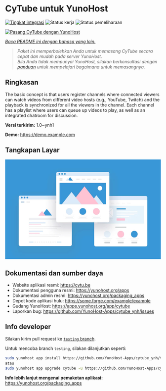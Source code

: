 <!--
N.B.: README ini dibuat secara otomatis oleh <https://github.com/YunoHost/apps/tree/master/tools/readme_generator>
Ini TIDAK boleh diedit dengan tangan.
-->

# CyTube untuk YunoHost

[![Tingkat integrasi](https://apps.yunohost.org/badge/integration/cytube)](https://ci-apps.yunohost.org/ci/apps/cytube/)
![Status kerja](https://apps.yunohost.org/badge/state/cytube)
![Status pemeliharaan](https://apps.yunohost.org/badge/maintained/cytube)

[![Pasang CyTube dengan YunoHost](https://install-app.yunohost.org/install-with-yunohost.svg)](https://install-app.yunohost.org/?app=cytube)

*[Baca README ini dengan bahasa yang lain.](./ALL_README.md)*

> *Paket ini memperbolehkan Anda untuk memasang CyTube secara cepat dan mudah pada server YunoHost.*  
> *Bila Anda tidak mempunyai YunoHost, silakan berkonsultasi dengan [panduan](https://yunohost.org/install) untuk mempelajari bagaimana untuk memasangnya.*

## Ringkasan

The basic concept is that users register channels where connected viewers can watch videos from different video hosts (e.g., YouTube, Twitch) and the playback is synchronized for all the viewers in the channel.
Each channel has a playlist where users can queue up videos to play, as well as an integrated chatroom for discussion.

**Versi terkirim:** 1.0~ynh1

**Demo:** <https://demo.example.com>

## Tangkapan Layar

![Tangkapan Layar pada CyTube](./doc/screenshots/example.jpg)

## Dokumentasi dan sumber daya

- Website aplikasi resmi: <https://cytu.be>
- Dokumentasi pengguna resmi: <https://yunohost.org/apps>
- Dokumentasi admin resmi: <https://yunohost.org/packaging_apps>
- Depot kode aplikasi hulu: <https://some.forge.com/example/example>
- Gudang YunoHost: <https://apps.yunohost.org/app/cytube>
- Laporkan bug: <https://github.com/YunoHost-Apps/cytube_ynh/issues>

## Info developer

Silakan kirim pull request ke [`testing` branch](https://github.com/YunoHost-Apps/cytube_ynh/tree/testing).

Untuk mencoba branch `testing`, silakan dilanjutkan seperti:

```bash
sudo yunohost app install https://github.com/YunoHost-Apps/cytube_ynh/tree/testing --debug
atau
sudo yunohost app upgrade cytube -u https://github.com/YunoHost-Apps/cytube_ynh/tree/testing --debug
```

**Info lebih lanjut mengenai pemaketan aplikasi:** <https://yunohost.org/packaging_apps>
